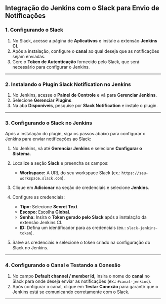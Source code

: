 ## Integração do Jenkins com o Slack para Envio de Notificações

### 1. Configurando o Slack

1. No Slack, acesse a página de **Aplicativos** e instale a extensão **Jenkins CI**.
2. Após a instalação, configure o **canal** ao qual deseja que as notificações sejam enviadas.
3. Gere o **Token de Autenticação** fornecido pelo Slack, que será necessário para configurar o Jenkins.

---

### 2. Instalando o Plugin Slack Notification no Jenkins

1. No Jenkins, acesse o **Painel de Controle** e vá para **Gerenciar Jenkins**.
2. Selecione **Gerenciar Plugins**.
3. Na aba **Disponíveis**, pesquise por **Slack Notification** e instale o plugin.

---

### 3. Configurando o Slack no Jenkins

Após a instalação do plugin, siga os passos abaixo para configurar o Jenkins para enviar notificações ao Slack:

1. No Jenkins, vá até **Gerenciar Jenkins** e selecione **Configurar o Sistema**.
2. Localize a seção **Slack** e preencha os campos:

   - **Workspace:** A URL do seu workspace Slack (ex.: `https://seu-workspace.slack.com`).
   
3. Clique em **Adicionar** na seção de credenciais e selecione **Jenkins**.
   
4. Configure as credenciais:
   - **Tipo:** Selecione **Secret Text**.
   - **Escopo:** Escolha **Global**.
   - **Senha:** Insira o **Token gerado pelo Slack** após a instalação da extensão Jenkins CI.
   - **ID:** Defina um identificador para as credenciais (ex.: `slack-jenkins-token`).

5. Salve as credenciais e selecione o token criado na configuração do Slack no Jenkins.

---

### 4. Configurando o Canal e Testando a Conexão

1. No campo **Default channel / member id**, insira o nome do **canal** no Slack para onde deseja enviar as notificações (ex.: `#canal-jenkins`).
2. Após configurar o canal, clique em **Testar Conexão** para garantir que o Jenkins está se comunicando corretamente com o Slack.

---
